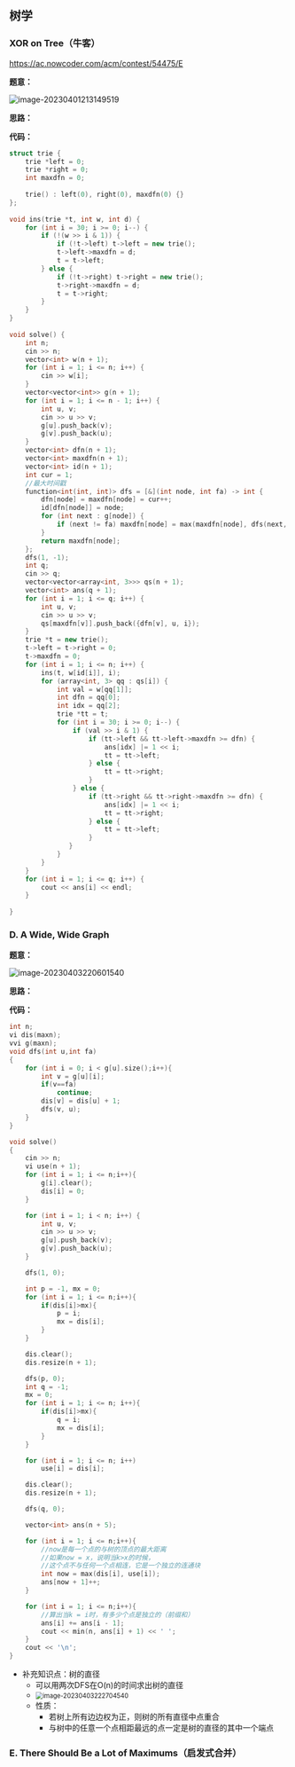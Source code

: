 ## 树学



### XOR on Tree（牛客）

https://ac.nowcoder.com/acm/contest/54475/E

**题意：**

![image-20230401213149519](C:\Users\yi'k\AppData\Roaming\Typora\typora-user-images\image-20230401213149519.png)



**思路：**





**代码：**

```c++
struct trie {
    trie *left = 0;
    trie *right = 0;
    int maxdfn = 0;
     
    trie() : left(0), right(0), maxdfn(0) {}
};
 
void ins(trie *t, int w, int d) {
    for (int i = 30; i >= 0; i--) {
        if (!(w >> i & 1)) {
            if (!t->left) t->left = new trie();
            t->left->maxdfn = d;
            t = t->left;
        } else {
            if (!t->right) t->right = new trie();
            t->right->maxdfn = d;
            t = t->right;
        }
    }
}
 
void solve() {
    int n;
    cin >> n;
    vector<int> w(n + 1);
    for (int i = 1; i <= n; i++) {
        cin >> w[i];
    }
    vector<vector<int>> g(n + 1);
    for (int i = 1; i <= n - 1; i++) {
        int u, v;
        cin >> u >> v;
        g[u].push_back(v);
        g[v].push_back(u);
    }
    vector<int> dfn(n + 1);
    vector<int> maxdfn(n + 1);
    vector<int> id(n + 1);
    int cur = 1;
    //最大时间戳
    function<int(int, int)> dfs = [&](int node, int fa) -> int {
        dfn[node] = maxdfn[node] = cur++;
        id[dfn[node]] = node;
        for (int next : g[node]) {
            if (next != fa) maxdfn[node] = max(maxdfn[node], dfs(next, node));
        }
        return maxdfn[node];
    };
    dfs(1, -1);
    int q;
    cin >> q;
    vector<vector<array<int, 3>>> qs(n + 1);
    vector<int> ans(q + 1);
    for (int i = 1; i <= q; i++) {
        int u, v;
        cin >> u >> v;
        qs[maxdfn[v]].push_back({dfn[v], u, i});
    }
    trie *t = new trie();
    t->left = t->right = 0;
    t->maxdfn = 0;
    for (int i = 1; i <= n; i++) {
        ins(t, w[id[i]], i);
        for (array<int, 3> qq : qs[i]) {
            int val = w[qq[1]];
            int dfn = qq[0];
            int idx = qq[2];
            trie *tt = t;
            for (int i = 30; i >= 0; i--) {
                if (val >> i & 1) {
                    if (tt->left && tt->left->maxdfn >= dfn) {
                        ans[idx] |= 1 << i;
                        tt = tt->left;
                    } else {
                        tt = tt->right;
                    }
                } else {
                    if (tt->right && tt->right->maxdfn >= dfn) {
                        ans[idx] |= 1 << i;
                        tt = tt->right;
                    } else {
                        tt = tt->left;
                    }
               }
            }
        }
    }
    for (int i = 1; i <= q; i++) {
        cout << ans[i] << endl;
    }
     
}
```









### D. A Wide, Wide Graph



**题意：**

![image-20230403220601540](C:\Users\yi'k\AppData\Roaming\Typora\typora-user-images\image-20230403220601540.png)



**思路：**





**代码：**

```c++
int n;
vi dis(maxn);
vvi g(maxn);
void dfs(int u,int fa)
{
    for (int i = 0; i < g[u].size();i++){
        int v = g[u][i];
        if(v==fa)
            continue;
        dis[v] = dis[u] + 1;
        dfs(v, u);
    }
}

void solve()
{
    cin >> n;
    vi use(n + 1);
    for (int i = 1; i <= n;i++){
        g[i].clear();
        dis[i] = 0;
    }

    for (int i = 1; i < n; i++) {
        int u, v;
        cin >> u >> v;
        g[u].push_back(v);
        g[v].push_back(u);
    }

    dfs(1, 0);

    int p = -1, mx = 0;
    for (int i = 1; i <= n;i++){
        if(dis[i]>mx){
            p = i;
            mx = dis[i];
        }
    }

    dis.clear();
    dis.resize(n + 1);

    dfs(p, 0);
    int q = -1;
    mx = 0;
    for (int i = 1; i <= n; i++){
        if(dis[i]>mx){
            q = i;
            mx = dis[i];
        }
    }

    for (int i = 1; i <= n; i++)
        use[i] = dis[i];

    dis.clear();
    dis.resize(n + 1);

    dfs(q, 0);

    vector<int> ans(n + 5);

    for (int i = 1; i <= n;i++){
        //now是每一个点的与树的顶点的最大距离
        //如果now = x，说明当k>x的时候，
        //这个点不与任何一个点相连，它是一个独立的连通块
        int now = max(dis[i], use[i]);
        ans[now + 1]++;
    }

    for (int i = 1; i <= n;i++){
        //算出当k = i时，有多少个点是独立的（前缀和）
        ans[i] += ans[i - 1];
        cout << min(n, ans[i] + 1) << ' ';
    }
    cout << '\n';
}
```



* 补充知识点：树的直径
  * 可以用两次DFS在O(n)的时间求出树的直径
  * <img src="C:\Users\yi'k\AppData\Roaming\Typora\typora-user-images\image-20230403222704540.png" alt="image-20230403222704540" style="zoom: 80%;" />
  * 性质：
    * 若树上所有边边权为正，则树的所有直径中点重合
    * 与树中的任意一个点相距最远的点一定是树的直径的其中一个端点



### E. There Should Be a Lot of Maximums（启发式合并）



